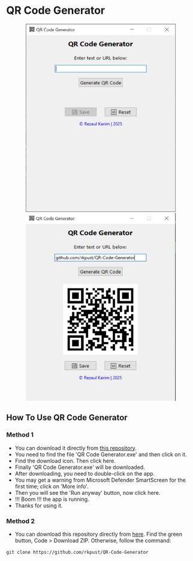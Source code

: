 # QR Code Generator
<div align="center">
  <img height="500" width="400" src="https://github.com/rkpust/QR-Code-Generator/blob/master/QR%20Code%20Generator%20UI%201.jpg"/>
  <img height="500" width="400" src="https://github.com/rkpust/QR-Code-Generator/blob/master/QR%20Code%20Generator%20UI%202.jpg"/>
</div>

## How To Use QR Code Generator
### Method 1
- You can download it directly from [this repository](https://github.com/rkpust/QR-Code-Generator/).
- You need to find the file 'QR Code Generator.exe' and then click on it.
- Find the download icon. Then click here.
- Finally 'QR Code Generator.exe' will be downloaded.
- After downloading, you need to double-click on the app.
- You may get a warning from Microsoft Defender SmartScreen for the first time; click on 'More info'.
- Then you will see the 'Run anyway' button, now click here.
- !!! Boom !!! the app is running.
- Thanks for using it.

### Method 2
- You can download this repository directly from [here](https://github.com/rkpust/QR-Code-Generator/). Find the green button, Code > Download ZIP. Otherwise, follow the command:
```
git clone https://github.com/rkpust/QR-Code-Generator
```